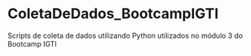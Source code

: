 # ColetaDeDados_BootcampIGTI
 Scripts de coleta de dados utilizando Python utilizados no módulo 3 do Bootcamp IGTI
